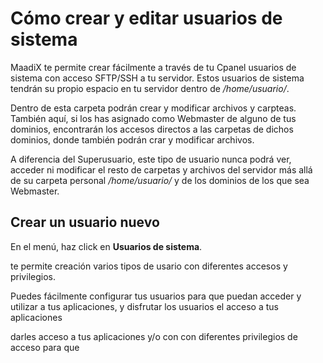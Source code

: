 # Cómo crear y editar usuarios de sistema

MaadiX te permite crear fácilmente a través de tu Cpanel usuarios de sistema con acceso SFTP/SSH a tu servidor. Estos usuarios de sistema tendrán su propio espacio en tu servidor dentro de */home/usuario/*.

Dentro de esta carpeta podrán crear y modificar archivos y carpteas. También aquí, si los has asignado como Webmaster de alguno de tus dominios, encontrarán los accesos directos a las carpetas de dichos dominios, donde también podrán crar y modificar archivos.

A diferencia del Superusuario, este tipo de usuario nunca podrá ver, acceder ni modificar el resto de carpetas y archivos del servidor más allá de su carpeta personal */home/usuario/* y de los dominios de los que sea Webmaster.

## Crear un usuario nuevo

En el menú, haz click en **Usuarios de sistema**. 

te permite creación varios tipos de usario con diferentes accesos y privilegios.

Puedes fácilmente configurar tus usuarios para que puedan acceder y utilizar a tus aplicaciones,  y disfrutar los usuarios el acceso a tus aplicaciones 

darles acceso a tus aplicaciones y/o con con diferentes privilegios de acceso para  que 
